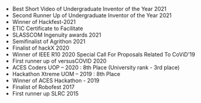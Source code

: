 - Best Short Video of Undergraduate Inventor of the Year 2021 
- Second Runner Up of Undergraduate Inventor of the Year 2021 
- Winner of Hackfest-2021
- ETIC Certificate to Facilitate
- SLASSCOM Ingenuity awards 2021
- Semifinalist of Agrithon 2021
- Finalist of hackX 2020 
- Winner of IEEE R10 2020 Special Call For Proposals Related To CoViD'19
- First runner up of versusCOVID 2020
- ACES Coders UOP – 2020 : 8th  Place (University rank - 3rd place)
- Hackathon Xtreme UOM – 2019 : 8th  Place
- Winner of ACES Hackathon - 2019
- Finalist of Robofest 2017
- First runner up SLRC 2015
